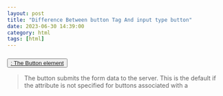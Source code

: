 ```yaml
---
layout: post
title: "Difference Between button Tag And input type button"
date: 2023-06-30 14:39:00
category: html
tags: [html]
---
```



### [<button>: The Button element](https://developer.mozilla.org/en-US/docs/Web/HTML/Element/button)

> The button submits the form data to the server. This is the default if the attribute is not specified for buttons associated with a

[jekyll]: http://jekyllrb.com
[jekyll-gh]: https://github.com/jekyll/jekyll
[jekyll-help]: https://github.com/jekyll/jekyll-help


